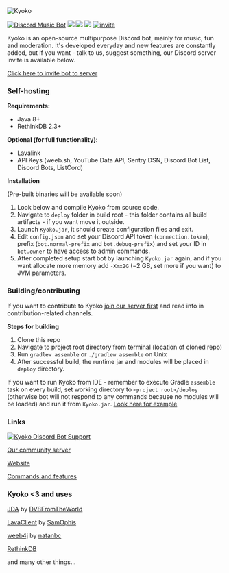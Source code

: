 <img src="https://raw.githubusercontent.com/KyokoBot/Kyoko/kyoko-v2/assets/kyokobot-banner2.png" alt="Kyoko"/>

<a href="https://discordbots.org/bot/375750637540868107"><img src="https://discordbots.org/api/widget/upvotes/375750637540868107.svg" alt="Discord Music Bot" /></a> <img src="https://img.shields.io/github/license/KyokoBot/Kyoko.svg"> <img src="https://img.shields.io/github/contributors/KyokoBot/Kyoko.svg"> <img src="https://img.shields.io/badge/jda-3-blue.svg"> [![invite](https://img.shields.io/discord/375752406727786498.svg?logo=discord&colorB=7289DA)](https://discord.gg/ZvDRQf7)

Kyoko is an open-source multipurpose Discord bot, mainly for music, fun and moderation. It's developed everyday and new features are constantly added, but if you want - talk to us, suggest something, our Discord server invite is available below.

[Click here to invite bot to server](https://discordapp.com/oauth2/authorize?&client_id=375750637540868107&scope=bot&permissions=2117598326)

### Self-hosting

**Requirements:**

- Java 8+
- RethinkDB 2.3+

**Optional (for full functionality):**

- Lavalink
- API Keys (weeb.sh, YouTube Data API, Sentry DSN, Discord Bot List, Discord Bots, ListCord)

**Installation**

(Pre-built binaries will be available soon)

1. Look below and compile Kyoko from source code.
2. Navigate to `deploy` folder in build root - this folder contains all build artifacts - if you want move it outside.
3. Launch `Kyoko.jar`, it should create configuration files and exit.
4. Edit `config.json` and set your Discord API token (`connection.token`), prefix (`bot.normal-prefix` and `bot.debug-prefix`) and set your ID in `bot.owner` to have access to admin commands.
5. After completed setup start bot by launching `Kyoko.jar` again, and if you want allocate more memory add `-Xmx2G` (=2 GB, set more if you want) to JVM parameters.

### Building/contributing

If you want to contribute to Kyoko [join our server first](https://discord.gg/ZvDRQf7) and read info in contribution-related channels.

**Steps for building**

1. Clone this repo
2. Navigate to project root directory from terminal (location of cloned repo)
3. Run `gradlew assemble` or `./gradlew assemble` on Unix
4. After successful build, the runtime jar and modules will be placed in `deploy` directory.

If you want to run Kyoko from IDE - remember to execute Gradle `assemble` task on every build, set working directory to `<project root>/deploy` (otherwise bot will not respond to any commands because no modules will be loaded) and run it from `Kyoko.jar`. [Look here for example](http://i.imgur.com/EMWG6Ve.png)

### Links

[![Kyoko Discord Bot Support](https://discordapp.com/api/guilds/375752406727786498/embed.png?style=banner3)](https://discord.gg/ZvDRQf7)

[Our community server](https://discord.gg/ZvDRQf7)

[Website](https://kyokobot.moe)

[Commands and features](https://kyokobot.moe/commands)

### Kyoko <3 and uses

[JDA](https://github.com/DV8FromTheWorld/JDA) by [DV8FromTheWorld](https://github.com/DV8FromTheWorld)

[LavaClient](https://github.com/SamOphis/LavaClient) by [SamOphis](https://github.com/SamOphis)

[weeb4j](https://github.com/natanbc/weeb4j) by [natanbc](https://github.com/natanbc)

[RethinkDB](https://rethinkdb.com)

and many other things...
